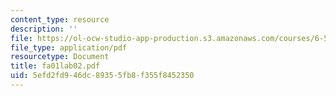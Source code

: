 ```yaml
---
content_type: resource
description: ''
file: https://ol-ocw-studio-app-production.s3.amazonaws.com/courses/6-542j-laboratory-on-the-physiology-acoustics-and-perception-of-speech-fall-2005/5efd2fd946dc89355fb8f355f8452350_fa01lab02.pdf
file_type: application/pdf
resourcetype: Document
title: fa01lab02.pdf
uid: 5efd2fd9-46dc-8935-5fb8-f355f8452350
---
```

